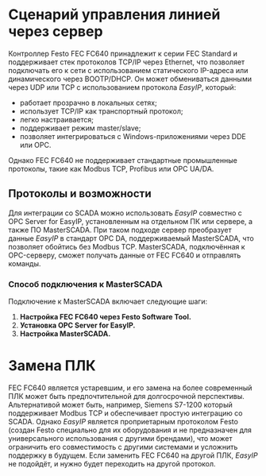 # Сценарий управления линией через сервер

Контроллер Festo FEC FC640 принадлежит к серии FEC Standard и поддерживает стек протоколов TCP/IP через Ethernet, что позволяет подключать его к сети с использованием статического IP-адреса или динамического через BOOTP/DHCP. Он может обмениваться данными через UDP или TCP с использованием протокола *EasyIP*, который:  
- работает прозрачно в локальных сетях;  
- использует TCP/IP как транспортный протокол;  
- легко настраивается;  
- поддерживает режим master/slave;  
- позволяет интегрироваться с Windows-приложениями через DDE или OPC.  

Однако FEC FC640 не поддерживает стандартные промышленные протоколы, такие как Modbus TCP, Profibus или OPC UA/DA.

## Протоколы и возможности

Для интеграции со SCADA можно использовать *EasyIP* совместно с OPC Server for EasyIP, установленным на отдельном ПК или сервере, а также ПО MasterSCADA. При таком подходе сервер преобразует данные *EasyIP* в стандарт OPC DA, поддерживаемый MasterSCADA, что позволяет обойтись без Modbus TCP. MasterSCADA, подключённая к OPC-серверу, сможет получать данные от FEC FC640 и отправлять команды.

### Способ подключения к MasterSCADA

Подключение к MasterSCADA включает следующие шаги:

1. **Настройка FEC FC640 через Festo Software Tool.**  
2. **Установка OPC Server for EasyIP.**  
3. **Настройка MasterSCADA.**  

# Замена ПЛК

FEC FC640 является устаревшим, и его замена на более современный ПЛК может быть предпочтительной для долгосрочной перспективы. Альтернативой может быть, например, Siemens S7-1200 который поддерживает Modbus TCP и обеспечивает простую интеграцию со SCADA. Однако *EasyIP* является проприетарным протоколом Festo (создан Festo специально для их оборудования и не предназначен для универсального использования с другими брендами), что может ограничить его совместимость с другими системами и усложнить поддержку в будущем. Если заменить FEC FC640 на другой ПЛК, *EasyIP* не подойдёт, и нужно будет переходить на другой протокол.
